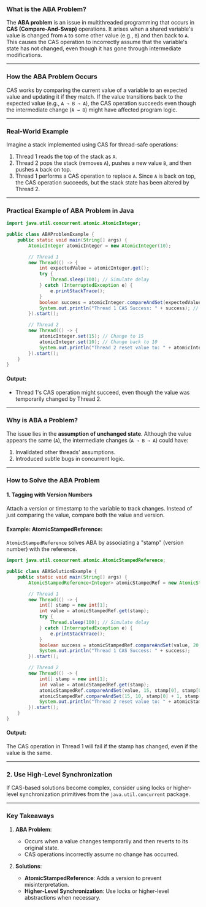 ### **What is the ABA Problem?**

The **ABA problem** is an issue in multithreaded programming that occurs in **CAS (Compare-And-Swap)** operations. It arises when a shared variable's value is changed from `A` to some other value (e.g., `B`) and then back to `A`. This causes the CAS operation to incorrectly assume that the variable's state has not changed, even though it has gone through intermediate modifications.

---

### **How the ABA Problem Occurs**
CAS works by comparing the current value of a variable to an expected value and updating it if they match. If the value transitions back to the expected value (e.g., `A → B → A`), the CAS operation succeeds even though the intermediate change (`A → B`) might have affected program logic.

---

### **Real-World Example**
Imagine a stack implemented using CAS for thread-safe operations:

1. Thread 1 reads the top of the stack as `A`.
2. Thread 2 pops the stack (removes `A`), pushes a new value `B`, and then pushes `A` back on top.
3. Thread 1 performs a CAS operation to replace `A`. Since `A` is back on top, the CAS operation succeeds, but the stack state has been altered by Thread 2.

---

### **Practical Example of ABA Problem in Java**
```java
import java.util.concurrent.atomic.AtomicInteger;

public class ABAProblemExample {
    public static void main(String[] args) {
        AtomicInteger atomicInteger = new AtomicInteger(10);

        // Thread 1
        new Thread(() -> {
            int expectedValue = atomicInteger.get();
            try {
                Thread.sleep(100); // Simulate delay
            } catch (InterruptedException e) {
                e.printStackTrace();
            }
            boolean success = atomicInteger.compareAndSet(expectedValue, 20);
            System.out.println("Thread 1 CAS Success: " + success); // Succeeds, but ABA occurred
        }).start();

        // Thread 2
        new Thread(() -> {
            atomicInteger.set(15); // Change to 15
            atomicInteger.set(10); // Change back to 10
            System.out.println("Thread 2 reset value to: " + atomicInteger.get());
        }).start();
    }
}
```

#### **Output**:
- Thread 1's CAS operation might succeed, even though the value was temporarily changed by Thread 2.

---

### **Why is ABA a Problem?**
The issue lies in the **assumption of unchanged state**. Although the value appears the same (`A`), the intermediate changes (`A → B → A`) could have:
1. Invalidated other threads' assumptions.
2. Introduced subtle bugs in concurrent logic.

---

### **How to Solve the ABA Problem**
#### 1. **Tagging with Version Numbers**
Attach a version or timestamp to the variable to track changes. Instead of just comparing the value, compare both the value and version.

#### **Example: AtomicStampedReference**:
`AtomicStampedReference` solves ABA by associating a "stamp" (version number) with the reference.

```java
import java.util.concurrent.atomic.AtomicStampedReference;

public class ABASolutionExample {
    public static void main(String[] args) {
        AtomicStampedReference<Integer> atomicStampedRef = new AtomicStampedReference<>(10, 0);

        // Thread 1
        new Thread(() -> {
            int[] stamp = new int[1];
            int value = atomicStampedRef.get(stamp);
            try {
                Thread.sleep(100); // Simulate delay
            } catch (InterruptedException e) {
                e.printStackTrace();
            }
            boolean success = atomicStampedRef.compareAndSet(value, 20, stamp[0], stamp[0] + 1);
            System.out.println("Thread 1 CAS Success: " + success);
        }).start();

        // Thread 2
        new Thread(() -> {
            int[] stamp = new int[1];
            int value = atomicStampedRef.get(stamp);
            atomicStampedRef.compareAndSet(value, 15, stamp[0], stamp[0] + 1); // Change to 15
            atomicStampedRef.compareAndSet(15, 10, stamp[0] + 1, stamp[0] + 2); // Change back to 10
            System.out.println("Thread 2 reset value to: " + atomicStampedRef.getReference());
        }).start();
    }
}
```

#### **Output**:
The CAS operation in Thread 1 will fail if the stamp has changed, even if the value is the same.

---

### **2. Use High-Level Synchronization**
If CAS-based solutions become complex, consider using locks or higher-level synchronization primitives from the `java.util.concurrent` package.

---

### **Key Takeaways**
1. **ABA Problem**:
    - Occurs when a value changes temporarily and then reverts to its original state.
    - CAS operations incorrectly assume no change has occurred.

2. **Solutions**:
    - **AtomicStampedReference**: Adds a version to prevent misinterpretation.
    - **Higher-Level Synchronization**: Use locks or higher-level abstractions when necessary.

